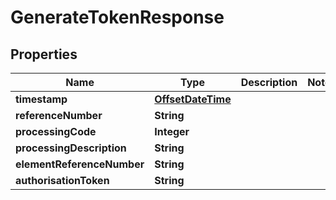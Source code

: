 # GenerateTokenResponse

## Properties
Name | Type | Description | Notes
------------ | ------------- | ------------- | -------------
**timestamp** | [**OffsetDateTime**](OffsetDateTime.md) |  | 
**referenceNumber** | **String** |  | 
**processingCode** | **Integer** |  | 
**processingDescription** | **String** |  | 
**elementReferenceNumber** | **String** |  | 
**authorisationToken** | **String** |  | 
